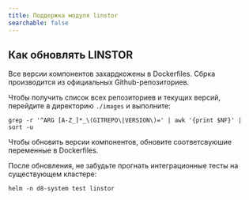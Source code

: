 ```yaml
---
title: Поддержка модуля linstor
searchable: false
---
```


Как обновлять LINSTOR
---------------------

Все версии компонентов захардкожены в Dockerfiles.
Сбрка производится из официальных Github-репозиториев.

Чтобы получить список всех репозиториев и текущих версий, перейдите в директорию `./images` и выполните:

```shell
grep -r '^ARG [A-Z_]*_\(GITREPO\|VERSION\)=' | awk '{print $NF}' | sort -u
```

Чтобы обновить версии компонентов, обновите соответсвуюшие переменные в Dockerfiles.

После обновления, не забудьте прогнать интеграционные тесты на существующем кластере:

```shell
helm -n d8-system test linstor
```
